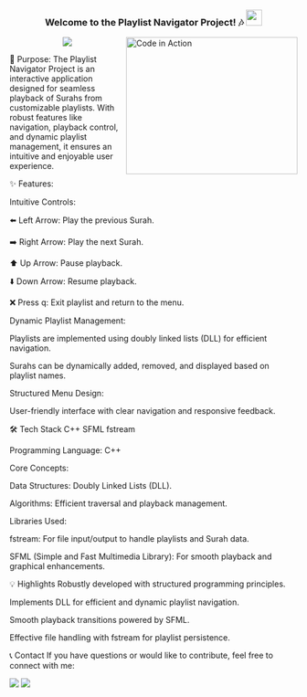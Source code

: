 <h3 align="center"> Welcome to the Playlist Navigator Project! 🎶 <img src="https://media.giphy.com/media/hvRJCLFzcasrR4ia7z/giphy.gif" width="28"> </h3><img align="right" src="https://media.giphy.com/media/SWoSkN6DxTszqIKEqv/giphy.gif" alt="Code in Action" width="300" height="240"><!-- Typing SVG by DenverCoder1 - https://github.com/DenverCoder1/readme-typing-svg --><p align="center"> <a href="https://github.com/DenverCoder1/readme-typing-svg"><img src="https://readme-typing-svg.herokuapp.com/?lines=Effortless%20Playlist%20Navigation;Built%20with%20 C++,%20DLL,%20SFML&font=Fira%20Code&center=true&width=440&height=45&color=0C94D4&vCenter=true&size=22"></a> </p>
🎯 Purpose: The Playlist Navigator Project is an interactive application designed for seamless playback of Surahs from customizable playlists. With robust features like navigation, playback control, and dynamic playlist management, it ensures an intuitive and enjoyable user experience.

✨ Features:

Intuitive Controls:

⬅️ Left Arrow: Play the previous Surah.

➡️ Right Arrow: Play the next Surah.

⬆️ Up Arrow: Pause playback.

⬇️ Down Arrow: Resume playback.

❌ Press q: Exit playlist and return to the menu.

Dynamic Playlist Management:

Playlists are implemented using doubly linked lists (DLL) for efficient navigation.

Surahs can be dynamically added, removed, and displayed based on playlist names.

Structured Menu Design:

User-friendly interface with clear navigation and responsive feedback.

🛠  Tech Stack
C++ 
SFML 
fstream 

Programming Language: C++

Core Concepts:

Data Structures: Doubly Linked Lists (DLL).

Algorithms: Efficient traversal and playback management.

Libraries Used:

fstream: For file input/output to handle playlists and Surah data.

SFML (Simple and Fast Multimedia Library): For smooth playback and graphical enhancements.

💡 Highlights
Robustly developed with structured programming principles.

Implements DLL for efficient and dynamic playlist navigation.

Smooth playback transitions powered by SFML.

Effective file handling with fstream for playlist persistence.

📞 Contact
If you have questions or would like to contribute, feel free to connect with me:

<a href="https://linkedin.com/in/your-profile" target="_blank"><img src="https://img.shields.io/badge/-LinkedIn-blue?style=flat-square&logo=Linkedin&logoColor=white"></a>
<a href="mailto:your-email@example.com" target="_blank"><img src="https://img.shields.io/badge/-Email-red?style=flat-square&logo=Gmail&logoColor=white"></a>


